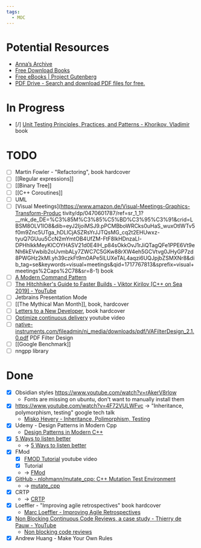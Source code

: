 ```yaml
---
tags:
  - MOC
---
```


# Potential Resources

- [Anna’s Archive](https://annas-archive.org)
- [Free Download Books](https://oceanofpdf.com)
- [Free eBooks \| Project Gutenberg](https://www.gutenberg.org/)
- [PDF Drive - Search and download PDF files for free.](https://www.pdfdrive.com)

# In Progress

- [/] [Unit Testing Principles, Practices, and Patterns - Khorikov, Vladimir](https://www.amazon.de/Unit-Testing-Principles-Practices-Patterns-ebook/dp/B09782L692) book

# TODO

- [ ] Martin Fowler - "Refactoring", book hardcover
- [ ] [[Regular expressions]]
- [ ] [[Binary Tree]]
- [ ] [[C++ Coroutines]]
- [ ] UML
- [ ] [Visual Meetings](<https://www.amazon.de/Visual-Meetings-Graphics-Transform-Produc> tivity/dp/0470601787/ref=sr_1_1?__mk_de_DE=%C3%85M%C3%85%C5%BD%C3%95%C3%91&crid=LBSM8OLV1IO8&dib=eyJ2IjoiMSJ9.pPCMBboWRCks0uHaS_wuxOtIWTv5f0m9Znc5UTga_hDLICjASZRsYrJJTQsMG_cq2t2EHUwxz-tyuQ7GUuu5CcN2mYmtOB4UfZM-FtF8lkHDnzaLl-DPHhlkkMeyKlCOYHASV21d0E4lH_p84sOkkOvJ1rJiQTagQFe1PPE6Vt9eNh6kEVwbib2oUvmbALy7ZWC7C5GKw88rXW4eh5GCVtvg0JHyGP7zd8PWGHz2kMI.yh39czkFt9m0APe5lLUXeTAL4aqzi6UQJpjbZSMXNr8&dib_tag=se&keywords=visual+meetings&qid=1717767813&sprefix=visual+meetings%2Caps%2C78&sr=8-1) book
- [ ] [A Modern Command Pattern](https://trussel.ch/cpp/design%20patterns/2020/10/18/command-pattern.html)
- [ ] [The Hitchhiker's Guide to Faster Builds - Viktor Kirilov \[C++ on Sea 2019\] - YouTube](https://www.youtube.com/watch?v=anbOy47fBYI)
- [ ] Jetbrains Presentation Mode
- [ ] [[The Mythical Man Month]], book, hardcover
- [ ] [Letters to a New Developer](https://www.amazon.de/Letters-New-Developer-Starting-Development-ebook/dp/B08FD7DG94), book hardcover
- [ ] [Optimize continuous delivery](https://www.youtube.com/watch?v=gDgAVqkFYWs) youtube video
- [ ] [native-instruments.com/fileadmin/ni\_media/downloads/pdf/VAFilterDesign\_2.1.0.pdf](https://www.native-instruments.com/fileadmin/ni_media/downloads/pdf/VAFilterDesign_2.1.0.pdf) PDF Filter Design
- [ ] [[Google Benchmark]]
- [ ] nngpp library

# Done

- [x] Obsidian styles <https://www.youtube.com/watch?v=rAkerV8rlow>
	- Fonts are missing on ubuntu, don't want to manually install them
- [x] <https://www.youtube.com/watch?v=4F72VULWFvc> -> "Inheritance, polymorphism, testing" google tech talk
	- [Misko Hevery - Inheritance, Polimorphism, Testing](obsidian://open?vault=obsidian_notes&file=Learnings%2FConferences%20and%20Talks%2FTalks%2FMisko%20Hevery%20-%20Inheritance%2C%20Polimorphism%2C%20Testing)
- [x] Udemy - Design Patterns in Modern Cpp
	- [Design Patterns in Modern C++](obsidian://open?vault=obsidian_notes&file=Learnings%2FConferences%20and%20Talks%2FTalks%2FDesign%20Patterns%20in%20modern%20cpp%2FDesign%20Patterns%20in%20modern%20cpp)
- [x] [5 Ways to listen better](https://www.youtube.com/watch?v=cSohjlYQI2A&pp=ygUoanVsaWFuIHRyZWFzdXJlIDUgd2F5cyB0byBsaXN0ZW4gYmV0dGVyIA%3D%3D)
	- -> [5 Ways to listen better](obsidian://open?vault=obsidian_notes&file=Learnings%2FTalks%2FJulian%20Treasure%20-%205%20Ways%20to%20listen%20better)
- [x] FMod
	- [x] [FMOD Tutorial](https://www.youtube.com/watch?v=7A1HMOsD2eU) youtube video
	- [x] Tutorial
	- -> [FMod](obsidian://open?vault=obsidian_notes&file=tools%2FFMod%2FFMod)
- [x] [GitHub - nlohmann/mutate\_cpp: C++ Mutation Test Environment](https://github.com/nlohmann/mutate_cpp)
	- -> [mutate_cpp](obsidian://open?vault=obsidian_notes&file=tools%2Fc%2B%2B%2Fmutate_cpp)
- [x] CRTP
	- -> [CRTP](obsidian://open?vault=obsidian_notes&file=tools%2Fcpp%20tools%2Fcpp%20template%20trickery%2FCRTP)
- [x] Loeffler - "Improving agile retrospectives" book hardcover
	- [Marc Loeffler - Improving Agile Retrospectives](obsidian://open?vault=obsidian_notes&file=Learnings%2Fbooks%2FMarc%20Loeffler%20-%20Improving%20Agile%20Retrospectives)
- [x] [Non Blocking Continuous Code Reviews, a case study - Thierry de Pauw - YouTube](https://www.youtube.com/watch?v=uzUPdQVdwp0)
	- [Non blocking code reviews](obsidian://open?vault=obsidian_notes&file=Talks%2FThierry%20de%20Pauw%20-%20Non%20Blocking%20Continuous%20Code%20Reviews)
- [x] Andrew Huang - Make Your Own Rules
